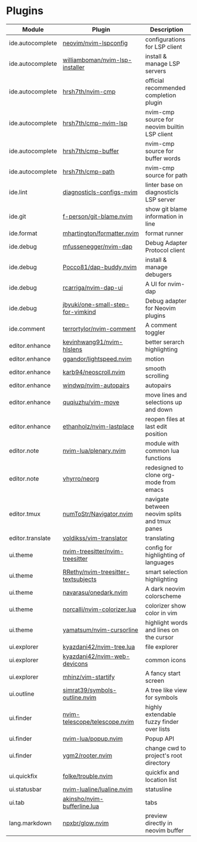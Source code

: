 # Plugins

| Module           | Plugin                                    | Description                                   |
| ---------------- | ----------------------------------------- | --------------------------------------------- |
| ide.autocomplete | [neovim/nvim-lspconfig][1]                | configurations for LSP client                 |
| ide.autocomplete | [williamboman/nvim-lsp-installer][2]      | install & manage LSP servers                  |
| ide.autocomplete | [hrsh7th/nvim-cmp][37]                    | official recommended completion plugin        |
| ide.autocomplete | [hrsh7th/cmp-nvim-lsp][38]                | nvim-cmp source for neovim builtin LSP client |
| ide.autocomplete | [hrsh7th/cmp-buffer][39]                  | nvim-cmp source for buffer words              |
| ide.autocomplete | [hrsh7th/cmp-path][40]                    | nvim-cmp source for path                      |
| ide.lint         | [diagnosticls-configs-nvim][36]           | linter base on diagnosticls LSP server        |
| ide.git          | [f-person/git-blame.nvim][3]              | show git blame information in line            |
| ide.format       | [mhartington/formatter.nvim][4]           | format runner                                 |
| ide.debug        | [mfussenegger/nvim-dap][5]                | Debug Adapter Protocol client                 |
| ide.debug        | [Pocco81/dap-buddy.nvim][6]               | install & manage debugers                     |
| ide.debug        | [rcarriga/nvim-dap-ui][7]                 | A UI for nvim-dap                             |
| ide.debug        | [jbyuki/one-small-step-for-vimkind][8]    | Debug adapter for Neovim plugins              |
| ide.comment      | [terrortylor/nvim-comment][9]             | A comment toggler                             |
| editor.enhance   | [kevinhwang91/nvim-hlslens][10]           | better serarch highlighting                   |
| editor.enhance   | [ggandor/lightspeed.nvim][11]             | motion                                        |
| editor.enhance   | [karb94/neoscroll.nvim][12]               | smooth scrolling                              |
| editor.enhance   | [windwp/nvim-autopairs][13]               | autopairs                                     |
| editor.enhance   | [quqiuzhu/vim-move][14]                   | move lines and selections up and down         |
| editor.enhance   | [ethanholz/nvim-lastplace][15]            | reopen files at last edit position            |
| editor.note      | [nvim-lua/plenary.nvim][16]               | module with common lua functions              |
| editor.note      | [vhyrro/neorg][17]                        | redesigned to clone org-mode from emacs       |
| editor.tmux      | [numToStr/Navigator.nvim][18]             | navigate between neovim splits and tmux panes |
| editor.translate | [voldikss/vim-translator][19]             | translating                                   |
| ui.theme         | [nvim-treesitter/nvim-treesitter][20]     | config for highlighting of languages          |
| ui.theme         | [RRethy/nvim-treesitter-textsubjects][21] | smart selection highlighting                  |
| ui.theme         | [navarasu/onedark.nvim][22]               | A dark neovim colorscheme                     |
| ui.theme         | [norcalli/nvim-colorizer.lua][23]         | colorizer show color in vim                   |
| ui.theme         | [yamatsum/nvim-cursorline][24]            | highlight words and lines on the cursor       |
| ui.explorer      | [kyazdani42/nvim-tree.lua][25]            | file explorer                                 |
| ui.explorer      | [kyazdani42/nvim-web-devicons][26]        | common icons                                  |
| ui.explorer      | [mhinz/vim-startify][27]                  | A fancy start screen                          |
| ui.outline       | [simrat39/symbols-outline.nvim][28]       | A tree like view for symbols                  |
| ui.finder        | [nvim-telescope/telescope.nvim][29]       | highly extendable fuzzy finder over lists     |
| ui.finder        | [nvim-lua/popup.nvim][30]                 | Popup API                                     |
| ui.finder        | [ygm2/rooter.nvim][34]                    | change cwd to project's root directory        |
| ui.quickfix      | [folke/trouble.nvim][31]                  | quickfix and location list                    |
| ui.statusbar     | [nvim-lualine/lualine.nvim][32]           | statusline                                    |
| ui.tab           | [akinsho/nvim-bufferline.lua][33]         | tabs                                          |
| lang.markdown    | [npxbr/glow.nvim][35]                     | preview directly in neovim buffer             |

[1]: https://github.com/neovim/nvim-lspconfig
[2]: https://github.com/williamboman/nvim-lsp-installer
[3]: https://github.com/f-person/git-blame.nvim
[4]: https://github.com/mhartington/formatter.nvim
[5]: https://github.com/mfussenegger/nvim-dap
[6]: https://github.com/Pocco81/dap-buddy.nvim
[7]: https://github.com/rcarriga/nvim-dap-ui
[8]: https://github.com/jbyuki/one-small-step-for-vimkind
[9]: https://github.com/terrortylor/nvim-comment
[10]: https://github.com/kevinhwang91/nvim-hlslens
[11]: https://github.com/ggandor/lightspeed.nvim
[12]: https://github.com/karb94/neoscroll.nvim
[13]: https://github.com/windwp/nvim-autopairs
[14]: https://github.com/quqiuzhu/vim-move
[15]: https://github.com/ethanholz/nvim-lastplace
[16]: https://github.com/nvim-lua/plenary.nvim
[17]: https://github.com/vhyrro/neorg
[18]: https://github.com/numToStr/Navigator.nvim
[19]: https://github.com/voldikss/vim-translator
[20]: https://github.com/nvim-treesitter/nvim-treesitter
[21]: https://github.com/RRethy/nvim-treesitter-textsubjects
[22]: https://github.com/navarasu/onedark.nvim
[23]: https://github.com/norcalli/nvim-colorizer.lua
[24]: https://github.com/yamatsum/nvim-cursorline
[25]: https://github.com/kyazdani42/nvim-tree.lua
[26]: https://github.com/kyazdani42/nvim-web-devicons
[27]: https://github.com/mhinz/vim-startify
[28]: https://github.com/simrat39/symbols-outline.nvim
[29]: https://github.com/nvim-telescope/telescope.nvim
[30]: https://github.com/nvim-lua/popup.nvim
[31]: https://github.com/folke/trouble.nvim
[32]: https://github.com/nvim-lualine/lualine.nvim
[33]: https://github.com/akinsho/nvim-bufferline.lua
[34]: https://github.com/ygm2/rooter.nvim
[35]: https://github.com/npxbr/glow.nvim
[36]: https://github.com/creativenull/diagnosticls-configs-nvim
[37]: https://github.com/hrsh7th/nvim-cmp
[38]: https://github.com/hrsh7th/cmp-nvim-lsp
[39]: https://github.com/hrsh7th/cmp-buffer
[40]: https://github.com/hrsh7th/cmp-path
